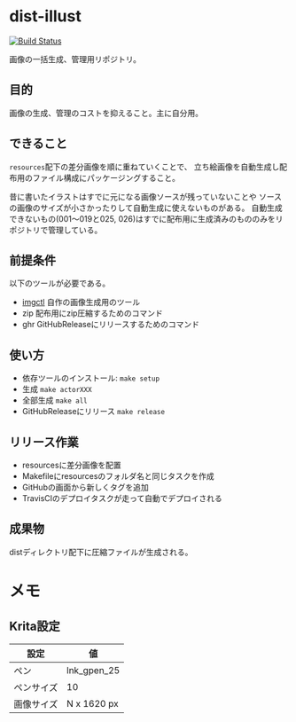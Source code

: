 # dist-illust

[![Build Status](https://travis-ci.org/jiro4989/dist-illust.svg?branch=master)](https://travis-ci.org/jiro4989/dist-illust)

画像の一括生成、管理用リポジトリ。

## 目的

画像の生成、管理のコストを抑えること。主に自分用。

## できること

`resources`配下の差分画像を順に重ねていくことで、
立ち絵画像を自動生成し配布用のファイル構成にパッケージングすること。

昔に書いたイラストはすでに元になる画像ソースが残っていないことや
ソースの画像のサイズが小さかったりして自動生成に使えないものがある。
自動生成できないもの(001〜019と025, 026)はすでに配布用に生成済みのもののみをリポジトリで管理している。

## 前提条件

以下のツールが必要である。

- [imgctl](https://github.com/jiro4989/imgctl) 自作の画像生成用のツール
- zip 配布用にzip圧縮するためのコマンド
- ghr GitHubReleaseにリリースするためのコマンド

## 使い方

- 依存ツールのインストール: `make setup`
- 生成 `make actorXXX`
- 全部生成 `make all`
- GitHubReleaseにリリース `make release`

## リリース作業

- resourcesに差分画像を配置
- Makefileにresourcesのフォルダ名と同じタスクを作成
- GitHubの画面から新しくタグを追加
- TravisCIのデプロイタスクが走って自動でデプロイされる

## 成果物

distディレクトリ配下に圧縮ファイルが生成される。

# メモ

## Krita設定

| 設定       | 値          |
|------------|-------------|
| ペン       | lnk_gpen_25 |
| ペンサイズ | 10          |
| 画像サイズ | N x 1620 px |

